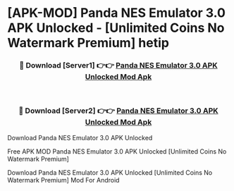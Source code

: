 # [APK-MOD] Panda NES Emulator 3.0 APK Unlocked - [Unlimited Coins No Watermark Premium] hetip



<div align="center">
<h3>🔴 Download [Server1] 👉👉 <a href="https://momento.my/?title=Panda_NES_Emulator_3.0_APK_Unlocked">Panda NES Emulator 3.0 APK Unlocked Mod Apk</a></h3><br>

<h3>🔴 Download [Server2] 👉👉 <a href="https://momento.my/?title=Panda_NES_Emulator_3.0_APK_Unlocked">Panda NES Emulator 3.0 APK Unlocked Mod Apk</a></h3>
</div>



Download Panda NES Emulator 3.0 APK Unlocked 

Free APK MOD Panda NES Emulator 3.0 APK Unlocked [Unlimited Coins No Watermark Premium]

Download Panda NES Emulator 3.0 APK Unlocked [Unlimited Coins No Watermark Premium] Mod For Android

